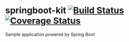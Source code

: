 # springboot-kit [![Build Status](https://travis-ci.org/danielcastilla/springboot-kit.svg?branch=master)](https://travis-ci.org/danielcastilla/springboot-kit)  [![Coverage Status](https://coveralls.io/repos/github/danielcastilla/springboot-kit/badge.svg?branch=master)](https://coveralls.io/github/danielcastilla/springboot-kit?branch=master)
Sample application powered by Spring Boot
